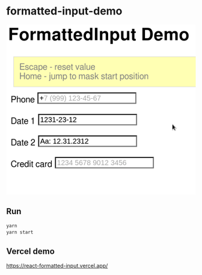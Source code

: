 # formatted-input-demo

![demo](/images/formatted-input.gif)

## Run

```sh
yarn
yarn start
```

## Vercel demo

https://react-formatted-input.vercel.app/
